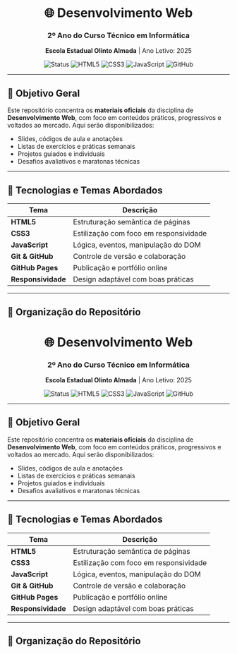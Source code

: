 <h1 align="center">🌐 Desenvolvimento Web</h1>
<h3 align="center">2º Ano do Curso Técnico em Informática</h3>
<p align="center"><strong>Escola Estadual Olinto Almada</strong> | Ano Letivo: 2025</p>

<p align="center">
  <img src="https://img.shields.io/badge/status-em%20andamento-yellow" alt="Status">
  <img src="https://img.shields.io/badge/HTML5-estrutural-orange" alt="HTML5">
  <img src="https://img.shields.io/badge/CSS3-estilização-blue" alt="CSS3">
  <img src="https://img.shields.io/badge/JavaScript-interatividade-yellowgreen" alt="JavaScript">
  <img src="https://img.shields.io/badge/GitHub-Versionamento-black" alt="GitHub">
</p>

---

## 🎯 Objetivo Geral

Este repositório concentra os **materiais oficiais** da disciplina de **Desenvolvimento Web**, com foco em conteúdos práticos, progressivos e voltados ao mercado. Aqui serão disponibilizados:

- Slides, códigos de aula e anotações
- Listas de exercícios e práticas semanais
- Projetos guiados e individuais
- Desafios avaliativos e maratonas técnicas

---

## 🧱 Tecnologias e Temas Abordados

| Tema | Descrição |
|------|-----------|
| **HTML5** | Estruturação semântica de páginas |
| **CSS3** | Estilização com foco em responsividade |
| **JavaScript** | Lógica, eventos, manipulação do DOM |
| **Git & GitHub** | Controle de versão e colaboração |
| **GitHub Pages** | Publicação e portfólio online |
| **Responsividade** | Design adaptável com boas práticas |

---

## 📁 Organização do Repositório

<h1 align="center">🌐 Desenvolvimento Web</h1>
<h3 align="center">2º Ano do Curso Técnico em Informática</h3>
<p align="center"><strong>Escola Estadual Olinto Almada</strong> | Ano Letivo: 2025</p>

<p align="center">
  <img src="https://img.shields.io/badge/status-em%20andamento-yellow" alt="Status">
  <img src="https://img.shields.io/badge/HTML5-estrutural-orange" alt="HTML5">
  <img src="https://img.shields.io/badge/CSS3-estilização-blue" alt="CSS3">
  <img src="https://img.shields.io/badge/JavaScript-interatividade-yellowgreen" alt="JavaScript">
  <img src="https://img.shields.io/badge/GitHub-Versionamento-black" alt="GitHub">
</p>

---

## 🎯 Objetivo Geral

Este repositório concentra os **materiais oficiais** da disciplina de **Desenvolvimento Web**, com foco em conteúdos práticos, progressivos e voltados ao mercado. Aqui serão disponibilizados:

- Slides, códigos de aula e anotações
- Listas de exercícios e práticas semanais
- Projetos guiados e individuais
- Desafios avaliativos e maratonas técnicas

---

## 🧱 Tecnologias e Temas Abordados

| Tema | Descrição |
|------|-----------|
| **HTML5** | Estruturação semântica de páginas |
| **CSS3** | Estilização com foco em responsividade |
| **JavaScript** | Lógica, eventos, manipulação do DOM |
| **Git & GitHub** | Controle de versão e colaboração |
| **GitHub Pages** | Publicação e portfólio online |
| **Responsividade** | Design adaptável com boas práticas |

---

## 📁 Organização do Repositório

